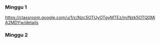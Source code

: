 ### Minggu 1
https://classroom.google.com/u/1/c/Nzc5OTUyOTgyMTEz/m/Nzk5OTQ0MjA2MDYw/details

### Minggu 2

